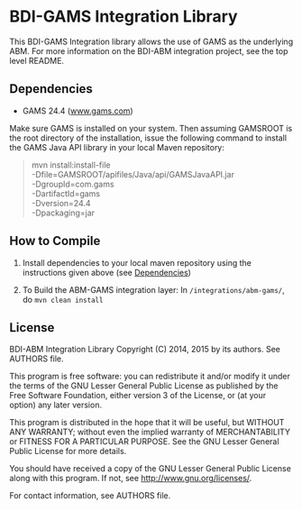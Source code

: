 # BDI-GAMS Integration Library

This BDI-GAMS Integration library allows the use of GAMS as the underlying
ABM. For more information on the BDI-ABM integration project, 
see the top level README.


<a name="Dependencies"></a>
## Dependencies

- GAMS 24.4 (www.gams.com)

Make sure GAMS is installed on your system. Then assuming GAMSROOT is the 
root directory of the installation, issue the following command to install
the GAMS Java API library in your local Maven repository:

   > mvn install:install-file \
      -Dfile=GAMSROOT/apifiles/Java/api/GAMSJavaAPI.jar \
      -DgroupId=com.gams \
      -DartifactId=gams \
      -Dversion=24.4 \
      -Dpackaging=jar



## How to Compile

1.  Install dependencies to your local maven repository using the 
    instructions given above (see [Dependencies](#Dependencies))

2.  To Build the ABM-GAMS integration layer: In `/integrations/abm-gams/`, 
    do `mvn clean install`



## License


BDI-ABM Integration Library
Copyright (C) 2014, 2015 by its authors. See AUTHORS file.

This program is free software: you can redistribute it and/or modify
it under the terms of the GNU Lesser General Public License as published by
the Free Software Foundation, either version 3 of the License, or
(at your option) any later version.

This program is distributed in the hope that it will be useful,
but WITHOUT ANY WARRANTY; without even the implied warranty of
MERCHANTABILITY or FITNESS FOR A PARTICULAR PURPOSE.  See the
GNU Lesser General Public License for more details.

You should have received a copy of the GNU Lesser General Public License
along with this program.  If not, see <http://www.gnu.org/licenses/>.

For contact information, see AUTHORS file.


